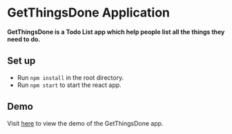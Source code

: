 # GetThingsDone Application

**GetThingsDone is a Todo List app which help people list all the things they need to do.**

## Set up
- Run `npm install` in the root directory.
- Run `npm start` to start the react app.

## Demo 
Visit [here](https://polar-sands-57670.herokuapp.com/) to view the demo of the GetThingsDone app.

